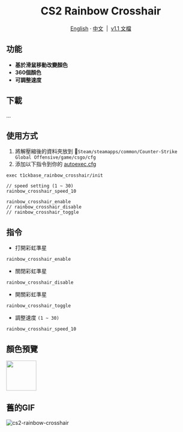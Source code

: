 <div id="toc">
  <ul align="center" style="list-style: none">
    <summary>
      <h1>
        CS2 Rainbow Crosshair
      </h1>
    </summary>
  </ul>
</div>
<p align="center">
  <a href="https://github.com/T1ckbase/cs2-rainbow-crosshair#readme">English</a>
  ·
  <a href="https://github.com/T1ckbase/cs2-rainbow-crosshair/blob/main/zh-TW.md">中文</a>
  &nbsp;|&nbsp;
  <a href="https://github.com/T1ckbase/cs2-rainbow-crosshair/blob/main/v1.1.0.md">v1.1 文檔</a>
</p>

## 功能
- **基於滑鼠移動改變顏色**
- **360個顏色**
- **可調整速度**

## 下載
...

[id1]: ## "Counter-Strike Global Offensive/game/csgo/cfg/autoexec.cfg"
## 使用方式
1. 將解壓縮後的資料夾放到 :file_folder:`Steam/steamapps/common/Counter-Strike Global Offensive/game/csgo/cfg`
2. 添加以下指令到你的 [autoexec.cfg][id1]
```
exec t1ckbase_rainbow_crosshair/init

// speed setting (1 ~ 30)
rainbow_crosshair_speed_10

rainbow_crosshair_enable
// rainbow_crosshair_disable
// rainbow_crosshair_toggle
```

## 指令
- 打開彩虹準星
```
rainbow_crosshair_enable
```
- 關閉彩虹準星
```
rainbow_crosshair_disable
```
- 開關彩虹準星
```
rainbow_crosshair_toggle
```
- 調整速度 `(1 ~ 30)`
```
rainbow_crosshair_speed_10
```

## 顏色預覽
<img src="https://raw.githubusercontent.com/T1ckbase/cs2-rainbow-crosshair/refs/heads/main/rainbow.svg" width="80px" height="80px">

<br/>

## 舊的GIF
![cs2-rainbow-crosshair](https://github.com/T1ckbase/cs2-rainbow-crosshair/assets/146760065/6a01bc8a-d4c8-48ad-b6ed-f93c4a2c1b64)
